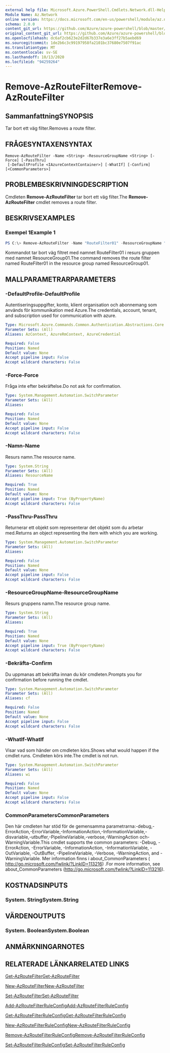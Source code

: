 ```yaml
---
external help file: Microsoft.Azure.PowerShell.Cmdlets.Network.dll-Help.xml
Module Name: Az.Network
online version: https://docs.microsoft.com/en-us/powershell/module/az.network/remove-azroutefilter
schema: 2.0.0
content_git_url: https://github.com/Azure/azure-powershell/blob/master/src/Network/Network/help/Remove-AzRouteFilter.md
original_content_git_url: https://github.com/Azure/azure-powershell/blob/master/src/Network/Network/help/Remove-AzRouteFilter.md
ms.openlocfilehash: dc6af2cb623e2d2d67b337e3a6e3ff27b5aebd69
ms.sourcegitcommit: 1de2b6c3c99197958fa2101bc37680e7507f91ac
ms.translationtype: MT
ms.contentlocale: sv-SE
ms.lasthandoff: 10/13/2020
ms.locfileid: "94259264"
---
```

# <span data-ttu-id="b5095-101">Remove-AzRouteFilter</span><span class="sxs-lookup"><span data-stu-id="b5095-101">Remove-AzRouteFilter</span></span>

## <span data-ttu-id="b5095-102">Sammanfattning</span><span class="sxs-lookup"><span data-stu-id="b5095-102">SYNOPSIS</span></span>
<span data-ttu-id="b5095-103">Tar bort ett väg filter.</span><span class="sxs-lookup"><span data-stu-id="b5095-103">Removes a route filter.</span></span>

## <span data-ttu-id="b5095-104">FRÅGESYNTAXEN</span><span class="sxs-lookup"><span data-stu-id="b5095-104">SYNTAX</span></span>

```
Remove-AzRouteFilter -Name <String> -ResourceGroupName <String> [-Force] [-PassThru]
 [-DefaultProfile <IAzureContextContainer>] [-WhatIf] [-Confirm] [<CommonParameters>]
```

## <span data-ttu-id="b5095-105">PROBLEMBESKRIVNING</span><span class="sxs-lookup"><span data-stu-id="b5095-105">DESCRIPTION</span></span>
<span data-ttu-id="b5095-106">Cmdleten **Remove-AzRouteFilter** tar bort ett väg filter.</span><span class="sxs-lookup"><span data-stu-id="b5095-106">The **Remove-AzRouteFilter** cmdlet removes a route filter.</span></span>

## <span data-ttu-id="b5095-107">BESKRIVS</span><span class="sxs-lookup"><span data-stu-id="b5095-107">EXAMPLES</span></span>

### <span data-ttu-id="b5095-108">Exempel 1</span><span class="sxs-lookup"><span data-stu-id="b5095-108">Example 1</span></span>
```powershell
PS C:\> Remove-AzRouteFilter -Name "RouteFilter01" -ResourceGroupName "ResourceGroup01"
```

<span data-ttu-id="b5095-109">Kommandot tar bort väg filtret med namnet RouteFilter01 i resurs gruppen med namnet ResourceGroup01.</span><span class="sxs-lookup"><span data-stu-id="b5095-109">The command removes the route filter named RouteFilter01 in the resource group named ResourceGroup01.</span></span>

## <span data-ttu-id="b5095-110">MALLPARAMETRAR</span><span class="sxs-lookup"><span data-stu-id="b5095-110">PARAMETERS</span></span>

### <span data-ttu-id="b5095-111">-DefaultProfile</span><span class="sxs-lookup"><span data-stu-id="b5095-111">-DefaultProfile</span></span>
<span data-ttu-id="b5095-112">Autentiseringsuppgifter, konto, klient organisation och abonnemang som används för kommunikation med Azure.</span><span class="sxs-lookup"><span data-stu-id="b5095-112">The credentials, account, tenant, and subscription used for communication with azure.</span></span>

```yaml
Type: Microsoft.Azure.Commands.Common.Authentication.Abstractions.Core.IAzureContextContainer
Parameter Sets: (All)
Aliases: AzContext, AzureRmContext, AzureCredential

Required: False
Position: Named
Default value: None
Accept pipeline input: False
Accept wildcard characters: False
```

### <span data-ttu-id="b5095-113">-Force</span><span class="sxs-lookup"><span data-stu-id="b5095-113">-Force</span></span>
<span data-ttu-id="b5095-114">Fråga inte efter bekräftelse.</span><span class="sxs-lookup"><span data-stu-id="b5095-114">Do not ask for confirmation.</span></span>

```yaml
Type: System.Management.Automation.SwitchParameter
Parameter Sets: (All)
Aliases:

Required: False
Position: Named
Default value: None
Accept pipeline input: False
Accept wildcard characters: False
```

### <span data-ttu-id="b5095-115">-Namn</span><span class="sxs-lookup"><span data-stu-id="b5095-115">-Name</span></span>
<span data-ttu-id="b5095-116">Resurs namn.</span><span class="sxs-lookup"><span data-stu-id="b5095-116">The resource name.</span></span>

```yaml
Type: System.String
Parameter Sets: (All)
Aliases: ResourceName

Required: True
Position: Named
Default value: None
Accept pipeline input: True (ByPropertyName)
Accept wildcard characters: False
```

### <span data-ttu-id="b5095-117">-PassThru</span><span class="sxs-lookup"><span data-stu-id="b5095-117">-PassThru</span></span>
<span data-ttu-id="b5095-118">Returnerar ett objekt som representerar det objekt som du arbetar med.</span><span class="sxs-lookup"><span data-stu-id="b5095-118">Returns an object representing the item with which you are working.</span></span>

```yaml
Type: System.Management.Automation.SwitchParameter
Parameter Sets: (All)
Aliases:

Required: False
Position: Named
Default value: None
Accept pipeline input: False
Accept wildcard characters: False
```

### <span data-ttu-id="b5095-119">-ResourceGroupName</span><span class="sxs-lookup"><span data-stu-id="b5095-119">-ResourceGroupName</span></span>
<span data-ttu-id="b5095-120">Resurs gruppens namn.</span><span class="sxs-lookup"><span data-stu-id="b5095-120">The resource group name.</span></span>

```yaml
Type: System.String
Parameter Sets: (All)
Aliases:

Required: True
Position: Named
Default value: None
Accept pipeline input: True (ByPropertyName)
Accept wildcard characters: False
```

### <span data-ttu-id="b5095-121">-Bekräfta</span><span class="sxs-lookup"><span data-stu-id="b5095-121">-Confirm</span></span>
<span data-ttu-id="b5095-122">Du uppmanas att bekräfta innan du kör cmdleten.</span><span class="sxs-lookup"><span data-stu-id="b5095-122">Prompts you for confirmation before running the cmdlet.</span></span>

```yaml
Type: System.Management.Automation.SwitchParameter
Parameter Sets: (All)
Aliases: cf

Required: False
Position: Named
Default value: None
Accept pipeline input: False
Accept wildcard characters: False
```

### <span data-ttu-id="b5095-123">-WhatIf</span><span class="sxs-lookup"><span data-stu-id="b5095-123">-WhatIf</span></span>
<span data-ttu-id="b5095-124">Visar vad som händer om cmdleten körs.</span><span class="sxs-lookup"><span data-stu-id="b5095-124">Shows what would happen if the cmdlet runs.</span></span>
<span data-ttu-id="b5095-125">Cmdleten körs inte.</span><span class="sxs-lookup"><span data-stu-id="b5095-125">The cmdlet is not run.</span></span>

```yaml
Type: System.Management.Automation.SwitchParameter
Parameter Sets: (All)
Aliases: wi

Required: False
Position: Named
Default value: None
Accept pipeline input: False
Accept wildcard characters: False
```

### <span data-ttu-id="b5095-126">CommonParameters</span><span class="sxs-lookup"><span data-stu-id="b5095-126">CommonParameters</span></span>
<span data-ttu-id="b5095-127">Den här cmdleten har stöd för de gemensamma parametrarna:-debug,-ErrorAction,-ErrorVariable,-InformationAction,-InformationVariable,-disvariable,-utbuffer,-PipelineVariable,-verbose,-WarningAction och-WarningVariable.</span><span class="sxs-lookup"><span data-stu-id="b5095-127">This cmdlet supports the common parameters: -Debug, -ErrorAction, -ErrorVariable, -InformationAction, -InformationVariable, -OutVariable, -OutBuffer, -PipelineVariable, -Verbose, -WarningAction, and -WarningVariable.</span></span> <span data-ttu-id="b5095-128">Mer information finns i about_CommonParameters ( http://go.microsoft.com/fwlink/?LinkID=113216) .</span><span class="sxs-lookup"><span data-stu-id="b5095-128">For more information, see about_CommonParameters (http://go.microsoft.com/fwlink/?LinkID=113216).</span></span>

## <span data-ttu-id="b5095-129">KOSTNADS</span><span class="sxs-lookup"><span data-stu-id="b5095-129">INPUTS</span></span>

### <span data-ttu-id="b5095-130">System. String</span><span class="sxs-lookup"><span data-stu-id="b5095-130">System.String</span></span>

## <span data-ttu-id="b5095-131">VÄRDEN</span><span class="sxs-lookup"><span data-stu-id="b5095-131">OUTPUTS</span></span>

### <span data-ttu-id="b5095-132">System. Boolean</span><span class="sxs-lookup"><span data-stu-id="b5095-132">System.Boolean</span></span>

## <span data-ttu-id="b5095-133">ANMÄRKNINGAR</span><span class="sxs-lookup"><span data-stu-id="b5095-133">NOTES</span></span>

## <span data-ttu-id="b5095-134">RELATERADE LÄNKAR</span><span class="sxs-lookup"><span data-stu-id="b5095-134">RELATED LINKS</span></span>

[<span data-ttu-id="b5095-135">Get-AzRouteFilter</span><span class="sxs-lookup"><span data-stu-id="b5095-135">Get-AzRouteFilter</span></span>](./Get-AzRouteFilter.md)

[<span data-ttu-id="b5095-136">New-AzRouteFilter</span><span class="sxs-lookup"><span data-stu-id="b5095-136">New-AzRouteFilter</span></span>](./New-AzRouteFilter.md)

[<span data-ttu-id="b5095-137">Set-AzRouteFilter</span><span class="sxs-lookup"><span data-stu-id="b5095-137">Set-AzRouteFilter</span></span>](./Set-AzRouteFilter.md)

[<span data-ttu-id="b5095-138">Add-AzRouteFilterRuleConfig</span><span class="sxs-lookup"><span data-stu-id="b5095-138">Add-AzRouteFilterRuleConfig</span></span>](./Add-AzRouteFilterRuleConfig.md)

[<span data-ttu-id="b5095-139">Get-AzRouteFilterRuleConfig</span><span class="sxs-lookup"><span data-stu-id="b5095-139">Get-AzRouteFilterRuleConfig</span></span>](./Get-AzRouteFilterRuleConfig.md)

[<span data-ttu-id="b5095-140">New-AzRouteFilterRuleConfig</span><span class="sxs-lookup"><span data-stu-id="b5095-140">New-AzRouteFilterRuleConfig</span></span>](./New-AzRouteFilterRuleConfig.md)

[<span data-ttu-id="b5095-141">Remove-AzRouteFilterRuleConfig</span><span class="sxs-lookup"><span data-stu-id="b5095-141">Remove-AzRouteFilterRuleConfig</span></span>](./Remove-AzRouteFilterRuleConfig.md)

[<span data-ttu-id="b5095-142">Set-AzRouteFilterRuleConfig</span><span class="sxs-lookup"><span data-stu-id="b5095-142">Set-AzRouteFilterRuleConfig</span></span>](./Set-AzRouteFilterRuleConfig.md)

